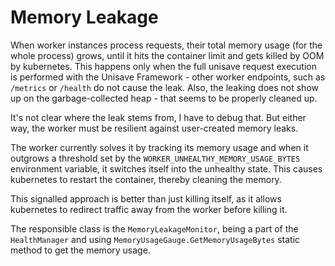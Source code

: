 # Memory Leakage

When worker instances process requests, their total memory usage (for the whole process) grows, until it hits the container limit and gets killed by OOM by kubernetes. This happens only when the full unisave request execution is performed with the Unisave Framework - other worker endpoints, such as `/metrics` or `/health` do not cause the leak. Also, the leaking does not show up on the garbage-collected heap - that seems to be properly cleaned up.

It's not clear where the leak stems from, I have to debug that. But either way, the worker must be resilient against user-created memory leaks.

The worker currently solves it by tracking its memory usage and when it outgrows a threshold set by the `WORKER_UNHEALTHY_MEMORY_USAGE_BYTES` environment variable, it switches itself into the unhealthy state. This causes kubernetes to restart the container, thereby cleaning the memory.

This signalled approach is better than just killing itself, as it allows kubernetes to redirect traffic away from the worker before killing it.

The responsible class is the `MemoryLeakageMonitor`, being a part of the `HealthManager` and using `MemoryUsageGauge.GetMemoryUsageBytes` static method to get the memory usage.
